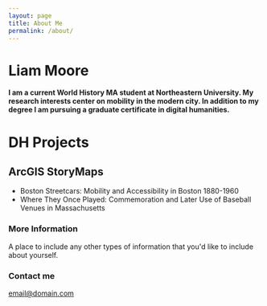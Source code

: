 ```yaml
---
layout: page
title: About Me
permalink: /about/
---
```

# Liam Moore
**I am a current World History MA student at Northeastern University. My research interests center on mobility in the modern city. In addition to my degree I am pursuing a graduate certificate in digital humanities.**

# DH Projects
## ArcGIS StoryMaps
* Boston Streetcars: Mobility and Accessibility in Boston 1880-1960
* Where They Once Played: Commemoration and Later Use of Baseball Venues in Massachusetts

### More Information

A place to include any other types of information that you'd like to include about yourself.

### Contact me

[email@domain.com](mailto:Moore.li@northeastern.edu)